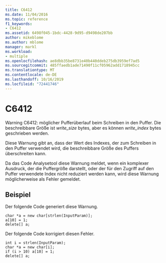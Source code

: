 ```yaml
---
title: C6412
ms.date: 11/04/2016
ms.topic: reference
f1_keywords:
- C6412
ms.assetid: 6498f045-1bdc-4428-9d95-d9498de207bb
author: mikeblome
ms.author: mblome
manager: markl
ms.workload:
- multiple
ms.openlocfilehash: ae8dbb35be8731e40b440ddeb275db3959ef7ad5
ms.sourcegitcommit: 485ffaedb1ade71490f11cf05962add1718945cc
ms.translationtype: MT
ms.contentlocale: de-DE
ms.lasthandoff: 10/16/2019
ms.locfileid: "72441746"
---
```

# <a name="c6412"></a>C6412
Warning C6412: möglicher Pufferüberlauf beim Schreiben in den Puffer. Die beschreibbare Größe ist *write_size* bytes, aber es können *write_index* bytes geschrieben werden.

 Diese Warnung gibt an, dass der Wert des Indexes, der zum Schreiben in den Puffer verwendet wird, die beschreibbare Größe des Puffers überschreiten kann.

 Da das Code Analysetool diese Warnung meldet, wenn ein komplexer Ausdruck, der die Puffergröße darstellt, oder der für den Zugriff auf den Puffer verwendete Index nicht reduziert werden kann, wird diese Warnung möglicherweise als Fehler gemeldet.

## <a name="example"></a>Beispiel
 Der folgende Code generiert diese Warnung.

```
char *a = new char[strlen(InputParam)];
a[10] = 1;
delete[] a;
```

 Der folgende Code korrigiert diesen Fehler.

```
int i = strlen(InputParam);
char *a = new char[i];
if (i > 10) a[10] = 1;
delete[] a;
```
